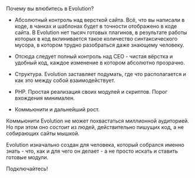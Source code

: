 Почему вы влюбитесь в Evolution?

- Абсолютный контроль над версткой сайта.
Всё, что вы написали в коде, в чанках и шаблонах будет в точности отображено в коде сайта. В Evolution нет тысяч готовых плагинов, в результате работы которых в код вклинивается такое количество синтаксического мусора, в котором трудно разобраться даже знающему человеку.

- Отсюда следует полный контроль над СЕО - чистая вёрстка и удобный код, каждое изменение в котором абсолютно прозрачно.

- Структура.
Evolution заставляет подумать, где что располагается и как это между собой взаимодействует.

- PHP. Простая реализация своих модулей и скриптов. Порог вхождения минимален.

- Коммьюнити и дальнейший рост.

Коммьюнити Evolution не может похвастаться миллионной аудиторией. Но при этом оно состоит из людей, действительно пишущих код, а не собирающих сайты мышкой.

Evolution изначально создан для человека, который собрался именно знать - что, как и для чего он делает - а не просто искать и ставить готовые модули.

Подключайтесь!
